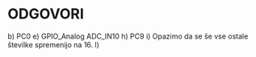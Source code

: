 # ODGOVORI

b) PC0
e) GPIO_Analog ADC_IN10
h) PC9
i) Opazimo da se še vse ostale številke spremenijo na 16.
l)
